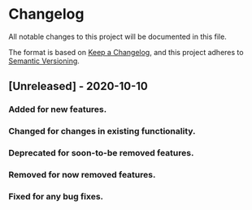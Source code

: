 # Changelog
All notable changes to this project will be documented in this file.

The format is based on [Keep a Changelog](https://keepachangelog.com/en/1.0.0/),
and this project adheres to [Semantic Versioning](https://semver.org/spec/v2.0.0.html).

## [Unreleased] - 2020-10-10

### Added for new features.

### Changed for changes in existing functionality.

### Deprecated for soon-to-be removed features.

### Removed for now removed features.

### Fixed for any bug fixes.
